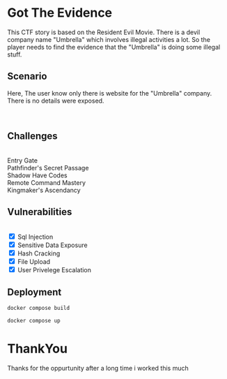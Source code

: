 # Got The Evidence

This CTF story is based on the Resident Evil Movie.
There is a devil company name "Umbrella" which involves illegal activities a lot. So the player needs to find the evidence that the "Umbrella" is doing some illegal stuff. 
<br>

## Scenario 

Here, The user know only there is website for the "Umbrella" company.
There is no details were exposed.

<br>

## Challenges

<br> Entry Gate
<br> Pathfinder's Secret Passage
<br> Shadow Have Codes
<br> Remote Command Mastery
<br> Kingmaker's Ascendancy 



## Vulnerabilities

<br><input type="checkbox" checked> Sql Injection
<br><input type="checkbox" checked> Sensitive Data Exposure
<br><input type="checkbox" checked> Hash Cracking
<br><input type="checkbox" checked> File Upload
<br><input type="checkbox" checked> User Privelege Escalation


## Deployment

``` bash
docker compose build 
```

``` bash
docker compose up
```


# ThankYou
Thanks for the oppurtunity 
after a long time i worked this much
